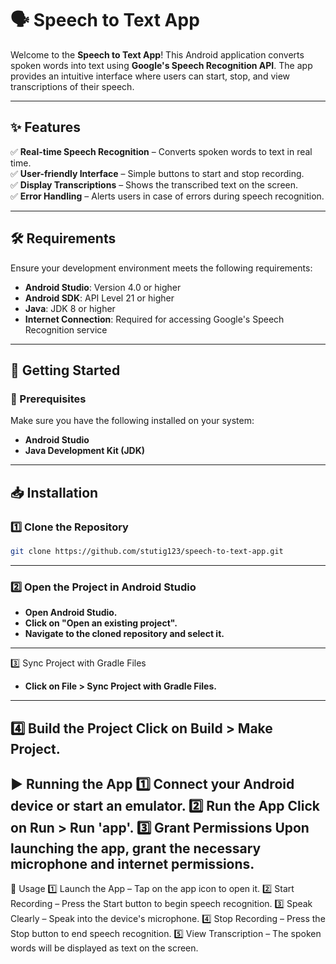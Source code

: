 # 🗣️ Speech to Text App  

Welcome to the **Speech to Text App**! This Android application converts spoken words into text using **Google's Speech Recognition API**. The app provides an intuitive interface where users can start, stop, and view transcriptions of their speech.  

---

## ✨ Features  

✅ **Real-time Speech Recognition** – Converts spoken words to text in real time.  
✅ **User-friendly Interface** – Simple buttons to start and stop recording.  
✅ **Display Transcriptions** – Shows the transcribed text on the screen.  
✅ **Error Handling** – Alerts users in case of errors during speech recognition.  

---

## 🛠️ Requirements  

Ensure your development environment meets the following requirements:  

- **Android Studio**: Version 4.0 or higher  
- **Android SDK**: API Level 21 or higher  
- **Java**: JDK 8 or higher  
- **Internet Connection**: Required for accessing Google's Speech Recognition service  

---

## 🚀 Getting Started  

### 🔹 Prerequisites  

Make sure you have the following installed on your system:  

- **Android Studio**  
- **Java Development Kit (JDK)**  

---

## 📥 Installation  

### 1️⃣ Clone the Repository  

```sh
git clone https://github.com/stutig123/speech-to-text-app.git
```
---

### 2️⃣ Open the Project in Android Studio
- **Open Android Studio.**
- **Click on "Open an existing project".**
- **Navigate to the cloned repository and select it.**

---
3️⃣ Sync Project with Gradle Files

- **Click on File > Sync Project with Gradle Files.**
---
4️⃣ Build the Project
Click on Build > Make Project.
---
▶️ Running the App
1️⃣ Connect your Android device or start an emulator.
2️⃣ Run the App
Click on Run > Run 'app'.
3️⃣ Grant Permissions
Upon launching the app, grant the necessary microphone and internet permissions.
---
🎤 Usage
1️⃣ Launch the App – Tap on the app icon to open it.
2️⃣ Start Recording – Press the Start button to begin speech recognition.
3️⃣ Speak Clearly – Speak into the device's microphone.
4️⃣ Stop Recording – Press the Stop button to end speech recognition.
5️⃣ View Transcription – The spoken words will be displayed as text on the screen.


